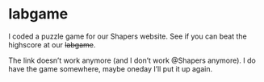 <!--
  id: 255
  date: 2004-07-16T21:57:38
  modified: 2004-07-16T21:57:38
  slug: labgame
  type: post
  excerpt: <p>I coded a puzzle game for our Shapers website. See if you can beat the highscore at our labgame. The link doesn&#8217;t work anymore (and I don&#8217;t work @Shapers anymore). I do have the game somewhere, maybe oneday I&#8217;ll put it up again.</p> 
  content: <p>I coded a puzzle game for our Shapers website. See if you can beat the highscore at our <del>labgame</del>.</p> <p class="notice">The link doesn&#8217;t work anymore (and I don&#8217;t work @Shapers anymore). I do have the game somewhere, maybe oneday I&#8217;ll put it up again.</p> 
  categories: Flash,game,Actionscript
  tags: 
-->

# labgame

<p>I coded a puzzle game for our Shapers website. See if you can beat the highscore at our <del>labgame</del>.</p>
<p class="notice">The link doesn&#8217;t work anymore (and I don&#8217;t work @Shapers anymore). I do have the game somewhere, maybe oneday I&#8217;ll put it up again.</p>

